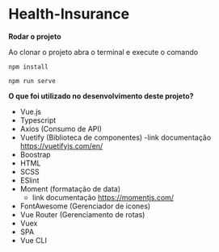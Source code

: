 
# Health-Insurance

**Rodar o projeto**

Ao clonar o projeto abra o terminal e execute o comando

`npm install`

`npm run serve`


**O que foi utilizado no desenvolvimento deste projeto?**

- Vue.js
- Typescript
- Axios (Consumo de API)
- Vuetify (Biblioteca de componentes) 
  -link documentação https://vuetifyjs.com/en/
- Boostrap
- HTML
- SCSS
- ESlint
- Moment (formatação de data)
  - link documentação https://momentjs.com/
- FontAwesome (Gerenciador de ícones)
- Vue Router (Gerenciamento de rotas)
- Vuex
- SPA
- Vue CLI

